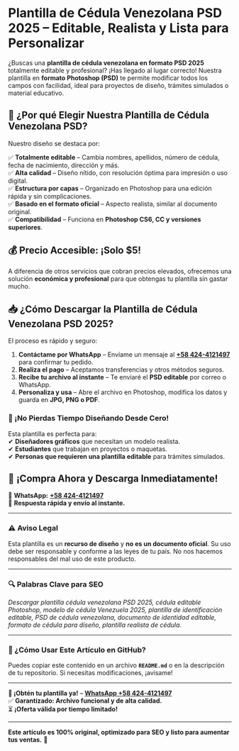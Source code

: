 # **Plantilla de Cédula Venezolana PSD 2025 – Editable, Realista y Lista para Personalizar**  

¿Buscas una **plantilla de cédula venezolana en formato PSD 2025** totalmente editable y profesional? ¡Has llegado al lugar correcto! Nuestra plantilla en **formato Photoshop (PSD)** te permite modificar todos los campos con facilidad, ideal para proyectos de diseño, trámites simulados o material educativo.  

## **🔹 ¿Por qué Elegir Nuestra Plantilla de Cédula Venezolana PSD?**  

Nuestro diseño se destaca por:  

✅ **Totalmente editable** – Cambia nombres, apellidos, número de cédula, fecha de nacimiento, dirección y más.  
✅ **Alta calidad** – Diseño nítido, con resolución óptima para impresión o uso digital.  
✅ **Estructura por capas** – Organizado en Photoshop para una edición rápida y sin complicaciones.  
✅ **Basado en el formato oficial** – Aspecto realista, similar al documento original.  
✅ **Compatibilidad** – Funciona en **Photoshop CS6, CC y versiones superiores**.  

## **💰 Precio Accesible: ¡Solo $5!**  

A diferencia de otros servicios que cobran precios elevados, ofrecemos una solución **económica y profesional** para que obtengas tu plantilla sin gastar mucho.  

## **📥 ¿Cómo Descargar la Plantilla de Cédula Venezolana PSD 2025?**  

El proceso es rápido y seguro:  

1. **Contáctame por WhatsApp** – Envíame un mensaje al **[+58 424-4121497](https://wa.me/584244121497)** para confirmar tu pedido.  
2. **Realiza el pago** – Aceptamos transferencias y otros métodos seguros.  
3. **Recibe tu archivo al instante** – Te enviaré el **PSD editable** por correo o WhatsApp.  
4. **Personaliza y usa** – Abre el archivo en Photoshop, modifica los datos y guarda en **JPG, PNG o PDF**.  

### **📢 ¡No Pierdas Tiempo Diseñando Desde Cero!**  
Esta plantilla es perfecta para:  
✔ **Diseñadores gráficos** que necesitan un modelo realista.  
✔ **Estudiantes** que trabajan en proyectos o maquetas.  
✔ **Personas que requieren una plantilla editable** para trámites simulados.  

## **🚀 ¡Compra Ahora y Descarga Inmediatamente!**  
🔗 **WhatsApp:** **[+58 424-4121497](https://wa.me/584244121497)**  
💬 **Respuesta rápida y envío al instante.**  

---  

### **⚠️ Aviso Legal**  
Esta plantilla es un **recurso de diseño** y **no es un documento oficial**. Su uso debe ser responsable y conforme a las leyes de tu país. No nos hacemos responsables del mal uso de este producto.  

---  

### **🔍 Palabras Clave para SEO**  
*Descargar plantilla cédula venezolana PSD 2025, cédula editable Photoshop, modelo de cédula Venezuela 2025, plantilla de identificación editable, PSD de cédula venezolana, documento de identidad editable, formato de cédula para diseño, plantilla realista de cédula.*  

---  

### **📂 ¿Cómo Usar Este Artículo en GitHub?**  
Puedes copiar este contenido en un archivo **`README.md`** o en la descripción de tu repositorio. Si necesitas modificaciones, ¡avísame!  

---  

**🎯 ¡Obtén tu plantilla ya!** – **[WhatsApp +58 424-4121497](https://wa.me/584244121497)**  
✅ **Garantizado: Archivo funcional y de alta calidad.**  
⏳ **¡Oferta válida por tiempo limitado!**  

---  
**Este artículo es 100% original, optimizado para SEO y listo para aumentar tus ventas.** 🚀
